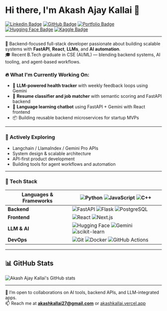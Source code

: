 # Hi there, I'm Akash Ajay Kallai 👋

[![Linkedin Badge](https://img.shields.io/badge/-AkashAjayKallai-blue?style=flat-square&logo=Linkedin&logoColor=white&link=https://www.linkedin.com/in/akash-kallai-979a081ba/)](https://www.linkedin.com/in/akash-kallai-979a081ba/)
[![GitHub Badge](https://img.shields.io/badge/-akash2704-black?style=flat-square&logo=GitHub&logoColor=white&link=https://github.com/akash2704)](https://github.com/akash2704)
[![Portfolio Badge](https://img.shields.io/badge/-Portfolio-blue?style=flat-square&logo=Google-Chrome&logoColor=white&link=https://akashkallai.vercel.app)](https://akashkallai.vercel.app/)
[![Hugging Face Badge](https://img.shields.io/badge/-Hugging%20Face-orange?style=flat-square&logo=Hugging%20Face&logoColor=white&link=https://huggingface.co/ak2704)](https://huggingface.co/ak2704)
[![Kaggle Badge](https://img.shields.io/badge/-Kaggle-blue?style=flat-square&logo=Kaggle&logoColor=white&link=https://www.kaggle.com/akashkallai)](https://www.kaggle.com/akashkallai)

---

🚀 Backend-focused full-stack developer passionate about building scalable systems with **FastAPI**, **React**, **LLMs**, and **AI automation**.  
🎓 Recent B.Tech graduate in CSE (AI/ML) — blending backend systems, AI tooling, and agent-based workflows.

### 🔥 What I'm Currently Working On:
- 🧠 **LLM-powered health tracker** with weekly feedback loops using Gemini
- 📄 **Resume classifier and job matcher** with semantic scoring and FastAPI backend
- 🤖 **Language learning chatbot** using FastAPI + Gemini with React frontend
- 📦 Building reusable backend microservices for startup MVPs

---

### 🌱 Actively Exploring
- Langchain / LlamaIndex / Gemini Pro APIs
- System design & scalable architecture
- API-first product development
- Building tools for agent workflows and automation

---

### 🧰 Tech Stack

| **Languages & Frameworks** | ![Python](https://img.shields.io/badge/-Python-3776AB?logo=python&logoColor=white) ![JavaScript](https://img.shields.io/badge/-JavaScript-F7DF1E?logo=javascript&logoColor=black) ![C++](https://img.shields.io/badge/-C%2B%2B-00599C?logo=c%2B%2B&logoColor=white) |
| --- | --- |
| **Backend** | ![FastAPI](https://img.shields.io/badge/-FastAPI-009688?logo=fastapi&logoColor=white) ![Flask](https://img.shields.io/badge/-Flask-000000?logo=flask&logoColor=white) ![PostgreSQL](https://img.shields.io/badge/-PostgreSQL-336791?logo=postgresql&logoColor=white) |
| **Frontend** | ![React](https://img.shields.io/badge/-React-61DAFB?logo=react&logoColor=black) ![Next.js](https://img.shields.io/badge/-Next.js-000000?logo=next.js&logoColor=white) |
| **LLM & AI** | ![Hugging Face](https://img.shields.io/badge/-Hugging%20Face-FFD21F?logo=huggingface&logoColor=black) ![Gemini](https://img.shields.io/badge/-Gemini-4285F4?logo=google&logoColor=white) ![scikit-learn](https://img.shields.io/badge/-sklearn-F7931E?logo=scikitlearn&logoColor=white) |
| **DevOps** | ![Git](https://img.shields.io/badge/-Git-F05032?logo=git&logoColor=white) ![Docker](https://img.shields.io/badge/-Docker-2496ED?logo=docker&logoColor=white) ![GitHub Actions](https://img.shields.io/badge/-CI%2FCD-2088FF?logo=githubactions&logoColor=white) |

---

## 📊 GitHub Stats

![Akash Ajay Kallai's GitHub stats](https://github-readme-stats.vercel.app/api?username=akash2704&show_icons=true&theme=radical)

---

💬 I’m open to collaborations on AI tools, backend APIs, and LLM-integrated apps.  
📫 Reach me at **akashkallai27@gmail.com** or [akashkallai.vercel.app](https://akashkallai.vercel.app)

